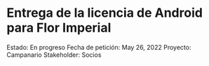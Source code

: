 # Entrega de la licencia de Android para Flor Imperial

Estado: En progreso
Fecha de petición: May 26, 2022
Proyecto: Campanario
Stakeholder: Socios